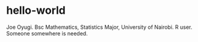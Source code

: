 # hello-world
Joe Oyugi.
Bsc Mathematics, Statistics Major, University of Nairobi.
R user.
Someone somewhere is needed.

